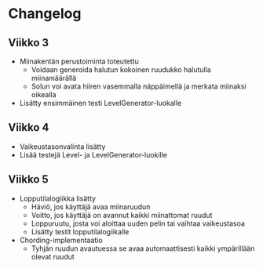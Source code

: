 # Changelog

## Viikko 3
- Miinakentän perustoiminta toteutettu
  - Voidaan generoida halutun kokoinen ruudukko halutulla miinamäärällä
  - Solun voi avata hiiren vasemmalla näppäimellä ja merkata miinaksi oikealla
- Lisätty ensimmäinen testi LevelGenerator-luokalle

## Viikko 4
- Vaikeustasonvalinta lisätty
- Lisää testejä Level- ja LevelGenerator-luokille

## Viikko 5
- Lopputilalogiikka lisätty
  - Häviö, jos käyttäjä avaa miinaruudun
  - Voitto, jos käyttäjä on avannut kaikki miinattomat ruudut
  - Loppuruutu, josta voi aloittaa uuden pelin tai vaihtaa vaikeustasoa
  - Lisätty testit lopputilalogiikalle
- Chording-implementaatio
  - Tyhjän ruudun avautuessa se avaa automaattisesti kaikki ympärillään olevat ruudut
